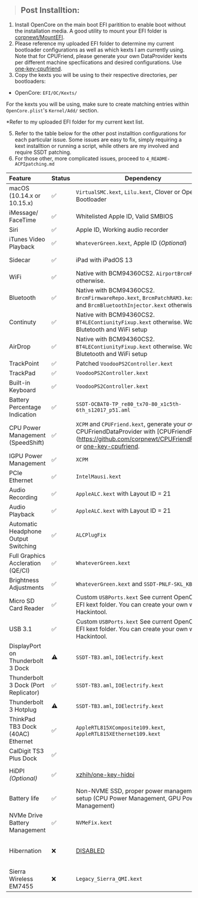 > ## Post Installtion:
1. Install OpenCore on the main boot EFI paritition to enable boot without the installation media. A good utility to mount your EFI folder is [corpnewt/MountEFI](https://github.com/corpnewt/MountEFI).  
2. Please reference my uploaded EFI folder to determine my current bootloader configurations as well as which kexts I am currently using. Note that for CPUFriend, please generate your own DataProvider kexts per different machine specfiications and desired configurations. Use [one-key-cpufriend](https://github.com/stevezhengshiqi/one-key-cpufriend).  
3. Copy the kexts you will be using to their respective directories, per bootloaders:
- OpenCore: `EFI/OC/Kexts/`  

For the kexts you will be using, make sure to create matching entries within `OpenCore.plist`'s `Kernel/Add/` section.  

*Refer to my uploaded EFI folder for my current kext list.  

5. Refer to the table below for the other post installtion configurations for each particular issue. Some issues are easy to fix, simply requiring a kext installtion or running a script, while others are my involved and require SSDT patching.
6. For those other, more complicated issues, proceed to `4_README-ACPIpatching.md` 

| Feature                              | Status | Dependency                                                   | Remarks                                                      |
| :----------------------------------- | ------ | ------------------------------------------------------------ | ------------------------------------------------------------ |
| macOS (10.14.x or 10.15.x)           | ✅      | `VirtualSMC.kext`, `Lilu.kext`, Clover  or OpenCore Bootloader             | OpenCore is preferred.                           |
| iMessage/ FaceTime                   | ✅      | Whitelisted Apple ID, Valid SMBIOS                           | [Guide](https://www.tonymacx86.com/threads/an-idiots-guide-to-imessage.196827/) |
| Siri                                 | ✅      | Apple ID, Working audio recorder                             | Needs `AppleALC`                                             |
| iTunes Video Playback                | ✅      | `WhateverGreen.kext`, Apple ID (*Optional*)                  | -                                                            |
| Sidecar                              | ✅      | iPad with iPadOS 13                                          | Tested with iPad Mini with iPadOS 13.1.2                      |
| WiFi                                 | ✅      | Native with BCM94360CS2. `AirportBrcmFixup` otherwise.                            |                                              |
| Bluetooth                            | ✅      | Native with BCM94360CS2. `BrcmFirmwareRepo.kext`, `BrcmPatchRAM3.kext`, and `BrcmBluetoothInjector.kext` otherwise. | -                                                            |
| Continuty                            | ✅      | Native with BCM94360CS2. `BT4LEContiunityFixup.kext` otherwise. Working Blutetooth and WiFi setup | -                                                            |
| AirDrop                              | ✅      | Native with BCM94360CS2. `BT4LEContiunityFixup.kext` otherwise. Working Blutetooth and WiFi setup | -                                                            |
| TrackPoint                           | ✅      | Patched `VoodooPS2Controller.kext`                           | -                                                            |
| TrackPad                             | ✅      | `VoodooPS2Controller.kext`                                   | -                                                            |
| Built-in Keyboard                    | ✅      | `VoodooPS2Controller.kext`                                   | -                                                            |
| Battery Percentage Indication        | ✅      | `SSDT-OCBAT0-TP_re80_tx70-80_x1c5th-6th_s12017_p51.aml`                                           | Use [MaciASL](https://bitbucket.org/RehabMan/os-x-maciasl-patchmatic/downloads/) |
| CPU Power Management (SpeedShift)    | ✅      | `XCPM` and `CPUFriend.kext`, generate your own CPUFriendDataProvider with [CPUFriendFriend](https://github.com/corpnewt/CPUFriendFriend_ or [one-key-cpufriend](https://github.com/stevezhengshiqi/one-key-cpufriend).    |
| IGPU Power Management                | ✅      | `XCPM`                                                       | -                                                            |
| PCIe Ethernet                        | ✅      | `IntelMausi.kext`                                    | -                                                            |                                                            |
| Audio Recording                      | ✅      | `AppleALC.kext` with Layout ID = 21                          | -                                                            |
| Audio Playback                       | ✅      | `AppleALC.kext` with Layout ID = 21                          | -                                                            |
| Automatic Headphone Output Switching | ✅      | `ALCPlugFix`                           | -                                                            |
| Full Graphics Accleration (QE/CI)    | ✅      | `WhateverGreen.kext`                                         | -                                                            |
| Brightness Adjustments               | ✅      | `WhateverGreen.kext` and `SSDT-PNLF-SKL_KBL.aml`                                        | -                                                            |
| Micro SD Card Reader                 | ✅      | Custom `USBPorts.kext` See current OpenCore-EFI kext folder. You can create your own with Hackintool.                           | -                                                            |
| USB 3.1                              | ✅      | Custom `USBPorts.kext` See current OpenCore-EFI kext folder.  You can create your own with Hackintool.                         | -                                                            |
| DisplayPort on Thunderbolt 3 Dock    | ⚠️      | `SSDT-TB3.aml`, `IOElectrify.kext`                           | [More details](https://github.com/tylernguyen/x1c6-hackintosh/issues/24#issuecomment-603183002)|
| Thunderbolt 3 Dock (Port Replicator) | ✅      | `SSDT-TB3.aml`, `IOElectrify.kext`                           | -                                                            |
| Thunderbolt 3 Hotplug                | ⚠️      | `SSDT-TB3.aml`, `IOElectrify.kext`                           | [More details](https://github.com/tylernguyen/x1c6-hackintosh/issues/24#issuecomment-603183002)|
| ThinkPad TB3 Dock (40AC) Ethernet    | ✅      | `AppleRTL815XComposite109.kext`, `AppleRTL815XEthernet109.kext` | [Item page](https://support.lenovo.com/au/en/solutions/acc100356) |
| CalDigit TS3 Plus Dock               | ✅      |  | [Item page](https://www.apple.com/shop/product/HMX12ZM/A/caldigit-ts3-plus-dock) |
| HiDPI *(Optional)*                   | ✅      | [xzhih/one-key-hidpi](https://github.com/xzhih/one-key-hidpi) | Scaling issues post-sleep fixed with AAPL, ig-platform `BAAnWQ==`                 |
| Battery life                         | ✅      | Non-NVME SSD, proper power management setup (CPU Power Management, GPU Power Management) | Drops 10% per hour for light programming tasks               |
| NVMe Drive Battery Management        | ✅      | `NVMeFix.kext`|               |
| Hibernation                          | ❌      | [DISABLED](https://www.tonymacx86.com/threads/guide-native-power-management-for-laptops.175801/)                                                            | With the developement of acidanthera/HibernationFixup and OpenCore, hibernation may be fixed in the future.                                                    |
| Sierra Wireless EM7455               | ❌      | `Legacy_Sierra_QMI.kext`                                     | No internet                                                  |
